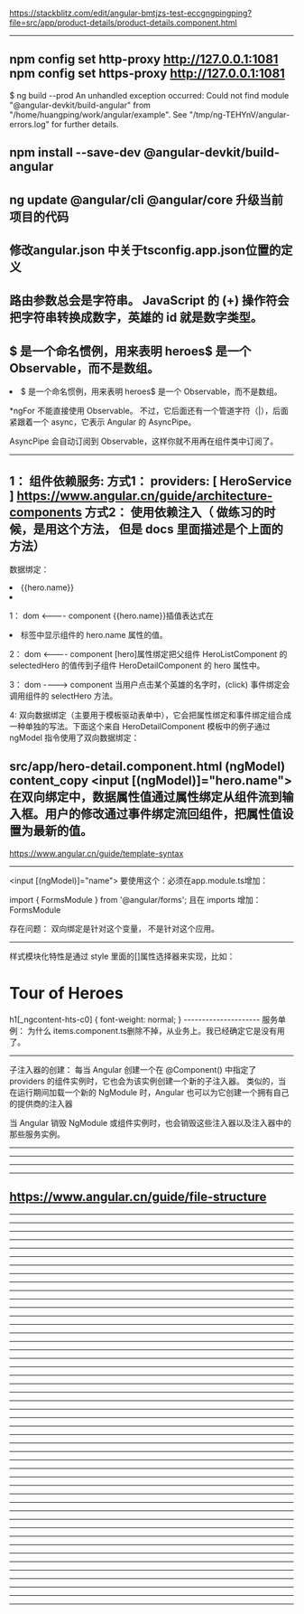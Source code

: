 https://stackblitz.com/edit/angular-bmtjzs-test-eccgngpingping?file=src/app/product-details/product-details.component.html

--------------
npm config set http-proxy http://127.0.0.1:1081
npm config set https-proxy http://127.0.0.1:1081
--------------


$ ng build  --prod
An unhandled exception occurred: Could not find module "@angular-devkit/build-angular" from "/home/huangping/work/angular/example".
See "/tmp/ng-TEHYnV/angular-errors.log" for further details.

npm install --save-dev @angular-devkit/build-angular
---------------------
ng update @angular/cli @angular/core 升级当前项目的代码
---------------------
修改angular.json 中关于tsconfig.app.json位置的定义
---------------------
路由参数总会是字符串。 JavaScript 的 (+) 操作符会把字符串转换成数字，英雄的 id 就是数字类型。
---------------------
$ 是一个命名惯例，用来表明 heroes$ 是一个 Observable，而不是数组。
--------------------
<li *ngFor="let hero of heroes$ | async" >
$ 是一个命名惯例，用来表明 heroes$ 是一个 Observable，而不是数组。

*ngFor 不能直接使用 Observable。 不过，它后面还有一个管道字符（|），后面紧跟着一个 async，它表示 Angular 的 AsyncPipe。

AsyncPipe 会自动订阅到 Observable，这样你就不用再在组件类中订阅了。


---------------------
1： 组件依赖服务:
方式1：  providers:  [ HeroService ]  https://www.angular.cn/guide/architecture-components
方式2：  使用依赖注入（  做练习的时候，是用这个方法， 但是 docs  里面描述是个上面的方法）
---------------------
数据绑定：

<li>{{hero.name}}</li>
<app-hero-detail [hero]="selectedHero"></app-hero-detail>
<li (click)="selectHero(hero)"></li>

1：  dom <---- component
{{hero.name}}插值表达式在 <li> 标签中显示组件的 hero.name 属性的值。

2：  dom <---- component
[hero]属性绑定把父组件 HeroListComponent 的 selectedHero 的值传到子组件 HeroDetailComponent 的 hero 属性中。

3：  dom ----> component
当用户点击某个英雄的名字时，(click) 事件绑定会调用组件的 selectHero 方法。

4: 双向数据绑定（主要用于模板驱动表单中），它会把属性绑定和事件绑定组合成一种单独的写法。下面这个来自 HeroDetailComponent 模板中的例子通过 ngModel 指令使用了双向数据绑定：

src/app/hero-detail.component.html (ngModel)
content_copy
<input [(ngModel)]="hero.name">
在双向绑定中，数据属性值通过属性绑定从组件流到输入框。用户的修改通过事件绑定流回组件，把属性值设置为最新的值。
---------------------
https://www.angular.cn/guide/template-syntax

---------------------
<input [(ngModel)]="name">
要使用这个：必须在app.module.ts增加：

import { FormsModule } from '@angular/forms';
且在 imports 增加： FormsModule

存在问题： 双向绑定是针对这个变量， 不是针对这个应用。

---------------------
样式模块化特性是通过 style 里面的[]属性选择器来实现，比如：

<h1 _ngcontent-hts-c0="">Tour of Heroes</h1>
h1[_ngcontent-hts-c0] {
    font-weight: normal;
}
---------------------
服务单例： 为什么 items.component.ts删除不掉，从业务上。我已经确定它是没有用了。

---------------------
子注入器的创建：
每当 Angular 创建一个在 @Component() 中指定了 providers 的组件实例时，它也会为该实例创建一个新的子注入器。 
类似的，当在运行期间加载一个新的 NgModule 时，Angular 也可以为它创建一个拥有自己的提供商的注入器

当 Angular 销毁 NgModule 或组件实例时，也会销毁这些注入器以及注入器中的那些服务实例。

---------------------
---------------------
---------------------
---------------------
https://www.angular.cn/guide/file-structure
---------------------
---------------------
---------------------
---------------------
---------------------
---------------------
---------------------
---------------------
---------------------
---------------------
---------------------
---------------------
---------------------
---------------------
---------------------
---------------------
---------------------
---------------------
---------------------
---------------------
---------------------
---------------------
---------------------
---------------------
---------------------
---------------------
---------------------
---------------------
---------------------
---------------------
---------------------
---------------------
---------------------
---------------------
---------------------
---------------------
---------------------
---------------------
---------------------
---------------------
---------------------
---------------------
---------------------
---------------------
---------------------
---------------------
---------------------
---------------------

